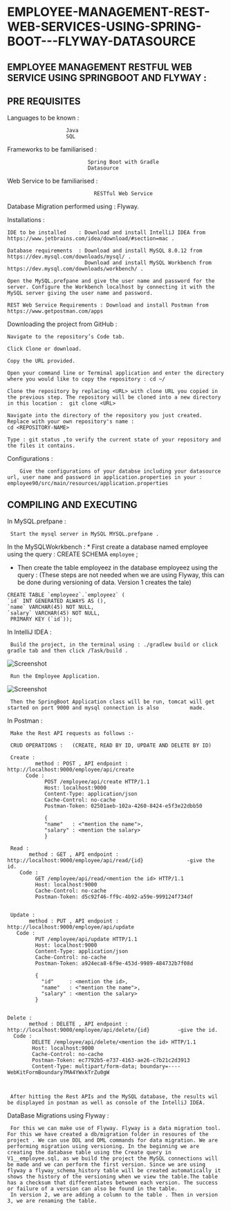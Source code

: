 # EMPLOYEE-MANAGEMENT-REST-WEB-SERVICES-USING-SPRING-BOOT---FLYWAY-DATASOURCE


EMPLOYEE MANAGEMENT RESTFUL WEB SERVICE USING SPRINGBOOT AND FLYWAY :
-----------------------------------------------------------------------------------------------------------------------------




  PRE REQUISITES 
---------------------------


Languages to be known : 
                       
                       Java 
                       SQL 
                       
Frameworks to be familiarised : 

                              Spring Boot with Gradle
                              Datasource

Web Service to be familiarised :

                                RESTful Web Service
				
Database Migration performed using : Flyway.				
                                
Installations :

    IDE to be installed    : Download and install IntelliJ IDEA from https://www.jetbrains.com/idea/download/#section=mac .
    
    Database requirements  : Download and install MySQL 8.0.12 from https://dev.mysql.com/downloads/mysql/ .
                             Download and install MySQL Workbench from https://dev.mysql.com/downloads/workbench/ .
    
    Open the MySQL.prefpane and give the user name and password for the server. Configure the Workbench localhost by connecting it with the MySQL server giving the user name and password.
    
    REST Web Service Requirements : Download and install Postman from https://www.getpostman.com/apps



Downloading the project from GitHub :
     
    Navigate to the repository’s Code tab.
    
    Click Clone or download.
    
    Copy the URL provided.
    
    Open your command line or Terminal application and enter the directory where you would like to copy the repository : cd ~/
    
    Clone the repository by replacing <URL> with clone URL you copied in the previous step. The repository will be cloned into a new directory in this location :  git clone <URL>
     
    Navigate into the directory of the repository you just created. Replace with your own repository's name :  
    cd <REPOSITORY-NAME>
    
    Type : git status ,to verify the current state of your repository and the files it contains. 
    
    
    
Configurations : 

        Give the configurations of your databse including your datasource url, user name and password in application.properties in your : employee90/src/main/resources/application.properties




                        
 COMPILING AND EXECUTING 
----------------------------------



In MySQL.prefpane :

     Start the mysql server in MySQL MYSQL.prefpane . 



In the MySQLWokrkbench : 
    * First create a database named employee using the query :
    CREATE SCHEMA `employee` ;
                                                                         
   * Then create the table employeez in the database employeez using the query : (These steps are not needed when we are using Flyway, this can be done during versioning of data. Version 1 creates the tale)


    CREATE TABLE `employeez`.`employeez` (
    `id` INT GENERATED ALWAYS AS (),
    `name` VARCHAR(45) NOT NULL,
    `salary` VARCHAR(45) NOT NULL,
     PRIMARY KEY (`id`));


 In IntelliJ IDEA :

     Build the project, in the terminal using : ./gradlew build or click gradle tab and then click /Task/build .
      
      
 ![Screenshot](https://github.com/soniamathew/EmployeeManagement-using-SpringBoot-and-Hibernate/blob/master/1.png)
    
     
     
     Run the Employee Application.
   
  ![Screenshot](https://github.com/soniamathew/EmployeeManagement-using-SpringBoot-and-Hibernate/blob/master/2.png)
     
     
     Then the SpringBoot Application class will be run, tomcat will get started on port 9000 and mysql connection is also          made.


 In Postman :

     Make the Rest API requests as follows :-
     
     CRUD OPERATIONS :   (CREATE, READ BY ID, UPDATE AND DELETE BY ID)
     
     Create : 
             method : POST , API endpoint : http://localhost:9000/employee/api/create
          Code : 
                POST /employee/api/create HTTP/1.1
                Host: localhost:9000
                Content-Type: application/json
                Cache-Control: no-cache
                Postman-Token: 02501aeb-102a-4260-8424-e5f3e22dbb50

                {
                "name"   : <"mention the name">,
                "salary" : <mention the salary>
                }
     
     Read : 
           method : GET , API endpoint : http://localhost:9000/employee/api/read/{id}              -give the id.
        Code : 
             GET /employee/api/read/<mention the id> HTTP/1.1
             Host: localhost:9000
             Cache-Control: no-cache
             Postman-Token: d5c92f46-ff9c-4b92-a59e-999124f734df
        
        
     Update : 
           method : PUT , API endpoint : http://localhost:9000/employee/api/update
       Code : 
             PUT /employee/api/update HTTP/1.1
             Host: localhost:9000
             Content-Type: application/json
             Cache-Control: no-cache
             Postman-Token: a924eca8-6f9e-453d-9989-484732b7f08d

             {
	           "id"     : <mention the id>,
	           "name"   : <"mention the name">,
	           "salary" : <mention the salary>
             }
    
    
    Delete : 
           method : DELETE , API endpoint : http://localhost:9000/employee/api/delete/{id}         -give the id.
      Code : 
            DELETE /employee/api/delete/<mention the id> HTTP/1.1
            Host: localhost:9000
            Cache-Control: no-cache
            Postman-Token: ec7792b5-e737-4163-ae26-c7b21c2d3913
            Content-Type: multipart/form-data; boundary=----WebKitFormBoundary7MA4YWxkTrZu0gW


     
     After hitting the Rest APIs and the MySQL database, the results wil be displayed in postman as well as console of the IntelliJ IDEA.


DataBase Migrations using Flyway : 

     For this we can make use of Flyway. Flyway is a data migration tool. For this we have created a db/migration folder in resoures of the project . We can use DDL and DML commands for data migration. We are performing migration using versioning. In the beginning we are creating the database table using the Create query in V1__employee.sql, as we build the project the MySQL connections will be made and we can perform the first version. Since we are using flyway a flyway_schema_history table will be created automatically it shows the history of the versioning when we view the table.The table has a checksum that differentiates between each version. The success or failure of a version can also be found in the table.
     In version 2, we are adding a column to the table . Then in version 3, we are renaming the table.


